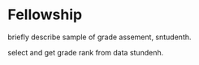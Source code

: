 # Fellowship


briefly describe sample of grade assement, sntudenth.

select and get grade rank from data stundenh.
